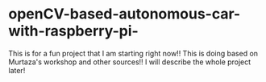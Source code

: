 # openCV-based-autonomous-car-with-raspberry-pi-
This is for a fun project that I am starting right now!! 
This is doing based on Murtaza's workshop and other sources!!
I will describe the whole project later!

